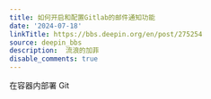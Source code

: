 ```yaml
---
title: 如何开启和配置Gitlab的邮件通知功能
date: '2024-07-18'
linkTitle: https://bbs.deepin.org/en/post/275254
source: deepin_bbs
description:  流浪的加菲 
disable_comments: true
---
```

在容器内部署 Git
